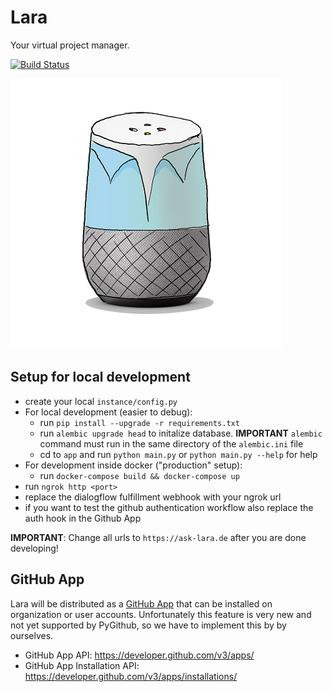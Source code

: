 # Lara
Your virtual project manager.

[![Build Status](https://travis-ci.org/LaraTUB/lara.svg?branch=master)](https://travis-ci.org/LaraTUB/lara)

![Logo](app/app/static/images/lara_logo.png)

## Setup for local development
* create your local `instance/config.py`
* For local development (easier to debug):
    * run `pip install --upgrade -r requirements.txt`
    * run `alembic upgrade head` to initalize database. **IMPORTANT** `alembic` command must run in the same directory of the `alembic.ini` file
    * cd to `app` and run `python main.py` or `python main.py --help` for help
* For development inside docker ("production" setup):
    * run `docker-compose build && docker-compose up`
* run `ngrok http <port>`
* replace the dialogflow fulfillment webhook with your ngrok url
* if you want to test the github authentication workflow also replace the auth hook in the Github App


**IMPORTANT**: Change all urls to `https://ask-lara.de` after you are done developing!


## GitHub App
Lara will be distributed as a [GitHub App](https://developer.github.com/apps/building-github-apps/) that can be installed on organization or user accounts. Unfortunately this feature is very new and not yet supported by PyGithub, so we have to implement this by by ourselves.
- GitHub App API: https://developer.github.com/v3/apps/
- GitHub App Installation API: https://developer.github.com/v3/apps/installations/
